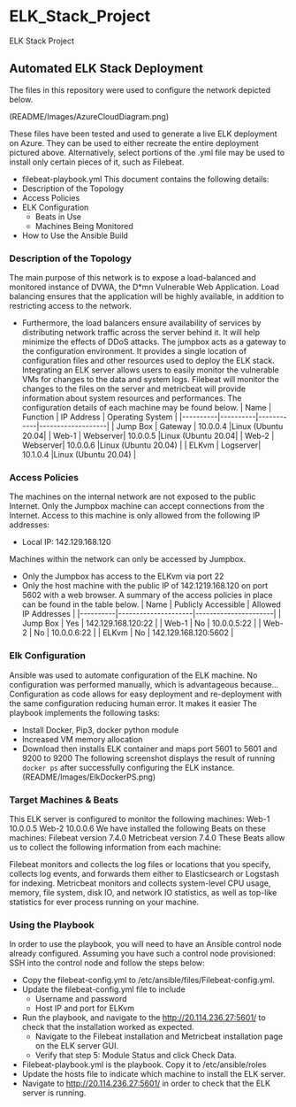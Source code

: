 # ELK_Stack_Project
ELK Stack Project
## Automated ELK Stack Deployment


The files in this repository were used to configure the network depicted below.


(README/Images/AzureCloudDiagram.png)


These files have been tested and used to generate a live ELK deployment on Azure. They can be used to either recreate the entire deployment pictured above. Alternatively, select portions of the .yml file may be used to install only certain pieces of it, such as Filebeat.
  - filebeat-playbook.yml
This document contains the following details:
- Description of the Topology
- Access Policies
- ELK Configuration
  - Beats in Use
  - Machines Being Monitored
- How to Use the Ansible Build
### Description of the Topology
The main purpose of this network is to expose a load-balanced and monitored instance of DVWA, the D*mn Vulnerable Web Application.
Load balancing ensures that the application will be highly available, in addition to restricting access to the network.
- Furthermore, the load balancers ensure availability of services by distributing network traffic across the server behind it. It will help minimize the effects of DDoS attacks. The jumpbox acts as a gateway to the configuration environment. It provides a single location of configuration files and other resources used to deploy the ELK stack.
Integrating an ELK server allows users to easily monitor the vulnerable VMs for changes to the data and system logs.
Filebeat will monitor the changes to the files on the server and metricbeat will provide information about system resources and performances.
The configuration details of each machine may be found below.
| Name     | Function | IP Address | Operating System  |
|----------|----------|------------|-------------------|
| Jump Box | Gateway  | 10.0.0.4   |Linux (Ubuntu 20.04|
| Web-1    | Webserver| 10.0.0.5   |Linux (Ubuntu 20.04|
| Web-2    | Webserver| 10.0.0.6   |Linux (Ubuntu 20.04) |
| ELKvm    | Logserver| 10.1.0.4   |Linux (Ubuntu 20.04) |
### Access Policies
The machines on the internal network are not exposed to the public Internet. 
Only the Jumpbox machine can accept connections from the Internet. Access to this machine is only allowed from the following IP addresses:
-  Local IP: 142.129.168.120
 
Machines within the network can only be accessed by Jumpbox.
- Only the Jumpbox has access to the ELKvm via port 22
- Only the host machine with the public IP of 142.1219.168.120 on port 5602 with a web browser.
A summary of the access policies in place can be found in the table below.
| Name     | Publicly Accessible | Allowed IP Addresses |
|----------|---------------------|----------------------|
| Jump Box | Yes                 | 142.129.168.120:22   |
| Web-1    | No                  | 10.0.0.5:22          |
| Web-2    | No                  | 10.0.0.6:22          |
| ELKvm    | No                  | 142.129.168.120:5602 |
### Elk Configuration
Ansible was used to automate configuration of the ELK machine. No configuration was performed manually, which is advantageous because...
Configuration as code allows for easy deployment and re-deployment with the same configuration reducing human error. It makes it easier
The playbook implements the following tasks: 
- Install Docker, Pip3, docker python module
- Increased VM memory allocation
- Download then installs ELK container and maps port 5601 to 5601 and 9200 to 9200
The following screenshot displays the result of running `docker ps` after successfully configuring the ELK instance.
 (README/Images/ElkDockerPS.png) 
### Target Machines & Beats
This ELK server is configured to monitor the following machines:
Web-1 10.0.0.5
Web-2 10.0.0.6
We have installed the following Beats on these machines:
Filebeat version 7.4.0
Metricbeat version 7.4.0
These Beats allow us to collect the following information from each machine:

Filebeat monitors and collects the log files or locations that you specify, collects log events, and forwards them either to Elasticsearch or Logstash for indexing.
Metricbeat monitors and collects system-level CPU usage, memory, file system, disk IO, and network IO statistics, as well as top-like statistics for ever process running on your machine. 
### Using the Playbook
In order to use the playbook, you will need to have an Ansible control node already configured. Assuming you have such a control node provisioned: 
SSH into the control node and follow the steps below:
- Copy the filebeat-config.yml to /etc/ansible/files/Filebeat-config.yml.
- Update the filebeat-config.yml file to include
  - Username and password
  - Host IP and port for ELKvm
- Run the playbook, and navigate to the http://20.114.236.27:5601/ to check that the installation worked as expected.
  - Navigate to the Filebeat installation and Metricbeat installation page on the ELK server GUI.
  - Verify that step 5: Module Status and click Check Data.
- Filebeat-playbook.yml is the playbook. Copy it to /etc/ansible/roles
- Update the hosts file to indicate which machine to install the ELK server.
- Navigate to http://20.114.236.27:5601/ in order to check that the ELK server is running.
